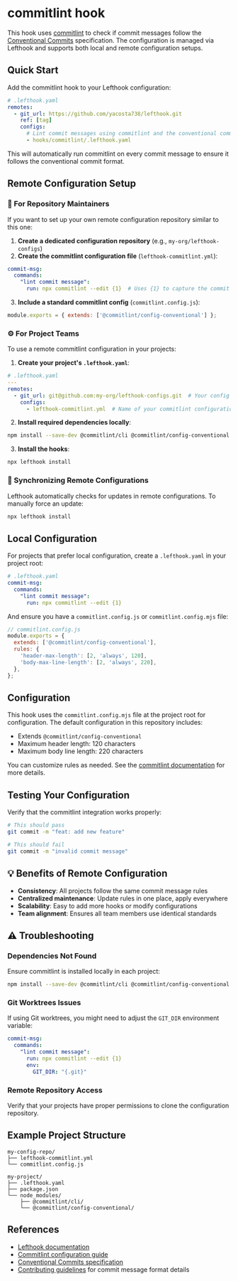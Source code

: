 # commitlint hook

This hook uses [commitlint](https://commitlint.js.org/) to check if commit messages follow the [Conventional Commits](https://www.conventionalcommits.org/) specification. The configuration is managed via Lefthook and supports both local and remote configuration setups.

## Quick Start

Add the commitlint hook to your Lefthook configuration:

```yaml
# .lefthook.yaml
remotes:
  - git_url: https://github.com/yacosta738/lefthook.git
    ref: [tag]
    configs:
      # Lint commit messages using commitlint and the conventional commits standard
      - hooks/commitlint/.lefthook.yaml
```

This will automatically run commitlint on every commit message to ensure it follows the conventional commit format.

## Remote Configuration Setup

### 🚀 For Repository Maintainers

If you want to set up your own remote configuration repository similar to this one:

1. **Create a dedicated configuration repository** (e.g., `my-org/lefthook-configs`)
2. **Create the commitlint configuration file** (`lefthook-commitlint.yml`):

```yaml
commit-msg:
  commands:
    "lint commit message":
      run: npx commitlint --edit {1}  # Uses {1} to capture the commit message file
```

3. **Include a standard commitlint config** (`commitlint.config.js`):

```javascript
module.exports = { extends: ['@commitlint/config-conventional'] };
```

### ⚙️ For Project Teams

To use a remote commitlint configuration in your projects:

1. **Create your project's `.lefthook.yaml`**:

```yaml
# .lefthook.yaml
---
remotes:
  - git_url: git@github.com:my-org/lefthook-configs.git  # Your config repository
    configs:
      - lefthook-commitlint.yml  # Name of your commitlint configuration
```

2. **Install required dependencies locally**:

```bash
npm install --save-dev @commitlint/cli @commitlint/config-conventional
```

3. **Install the hooks**:

```bash
npx lefthook install
```

### 🔄 Synchronizing Remote Configurations

Lefthook automatically checks for updates in remote configurations. To manually force an update:

```bash
npx lefthook install
```

## Local Configuration

For projects that prefer local configuration, create a `.lefthook.yaml` in your project root:

```yaml
# .lefthook.yaml
commit-msg:
  commands:
    "lint commit message":
      run: npx commitlint --edit {1}
```

And ensure you have a `commitlint.config.js` or `commitlint.config.mjs` file:

```javascript
// commitlint.config.js
module.exports = {
  extends: ['@commitlint/config-conventional'],
  rules: {
    'header-max-length': [2, 'always', 120],
    'body-max-line-length': [2, 'always', 220],
  },
};
```

## Configuration

This hook uses the `commitlint.config.mjs` file at the project root for configuration. The default configuration in this repository includes:

- Extends `@commitlint/config-conventional`
- Maximum header length: 120 characters
- Maximum body line length: 220 characters

You can customize rules as needed. See the [commitlint documentation](https://commitlint.js.org/#/reference-configuration) for more details.

## Testing Your Configuration

Verify that the commitlint integration works properly:

```bash
# This should pass
git commit -m "feat: add new feature"

# This should fail
git commit -m "invalid commit message"
```

## 💡 Benefits of Remote Configuration

- **Consistency**: All projects follow the same commit message rules
- **Centralized maintenance**: Update rules in one place, apply everywhere
- **Scalability**: Easy to add more hooks or modify configurations
- **Team alignment**: Ensures all team members use identical standards

## ⚠️ Troubleshooting

### Dependencies Not Found

Ensure commitlint is installed locally in each project:

```bash
npm install --save-dev @commitlint/cli @commitlint/config-conventional
```

### Git Worktrees Issues

If using Git worktrees, you might need to adjust the `GIT_DIR` environment variable:

```yaml
commit-msg:
  commands:
    "lint commit message":
      run: npx commitlint --edit {1}
      env:
        GIT_DIR: "{.git}"
```

### Remote Repository Access

Verify that your projects have proper permissions to clone the configuration repository.

## Example Project Structure

```
my-config-repo/
├── lefthook-commitlint.yml
└── commitlint.config.js

my-project/
├── .lefthook.yaml
├── package.json
└── node_modules/
    ├── @commitlint/cli/
    └── @commitlint/config-conventional/
```

## References

- [Lefthook documentation](https://github.com/evilmartians/lefthook)
- [Commitlint configuration guide](https://commitlint.js.org/#/reference-configuration)
- [Conventional Commits specification](https://www.conventionalcommits.org/)
- [Contributing guidelines](../../../docs/CONTRIBUTING.md) for commit message format details
